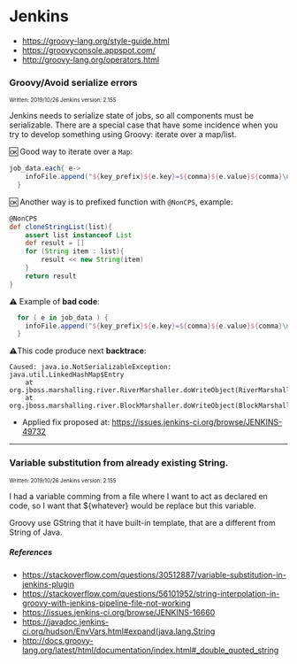 # Jenkins
- https://groovy-lang.org/style-guide.html
- https://groovyconsole.appspot.com/
- http://groovy-lang.org/operators.html

###   Groovy/Avoid serialize errors   
<sup><sup>Written: 2019/10/26  Jenkins version: 2.155</sup></sup> 

Jenkins needs to serialize state of jobs, so all components must be serializable. There are a special case that have some incidence when you try to develop something using Groovy: iterate over a map/list.

:ok: Good way to iterate over a `Map`:
```groovy
job_data.each{ e->
    infoFile.append("${key_prefix}${e.key}=${comma}${e.value}${comma}\n")
  }
```
:ok: Another way is to prefixed function with `@NonCPS`, example:
```groovy
@NonCPS
def cloneStringList(list){
    assert list instanceof List
    def result = []
    for (String item : list){
        result << new String(item)
    }
    return result
}
```
⚠️ Example of **bad code**:
```groovy
  for ( e in job_data ) {
    infoFile.append("${key_prefix}${e.key}=${comma}${e.value}${comma}\n")
  }
```
⚠️This code produce next **backtrace**:
```
Caused: java.io.NotSerializableException: java.util.LinkedHashMap$Entry
	at org.jboss.marshalling.river.RiverMarshaller.doWriteObject(RiverMarshaller.java:926)
	at org.jboss.marshalling.river.BlockMarshaller.doWriteObject(BlockMarshaller.java:65)
```
* Applied fix proposed at: https://issues.jenkins-ci.org/browse/JENKINS-49732

***

### Variable substitution from already existing String.
<sup><sup>Written: 2019/10/26  Jenkins version: 2.155</sup></sup> 

I had a variable comming from a file where I want to act as declared en code, so I want that ${whatever} would be replace but this variable.

Groovy use GString that it have built-in template, that are a different from String of Java.

##### References
- https://stackoverflow.com/questions/30512887/variable-substitution-in-jenkins-plugin
- https://stackoverflow.com/questions/56101952/string-interpolation-in-groovy-with-jenkins-pipeline-file-not-working
- https://issues.jenkins-ci.org/browse/JENKINS-16660
- https://javadoc.jenkins-ci.org/hudson/EnvVars.html#expand(java.lang.String 
- http://docs.groovy-lang.org/latest/html/documentation/index.html#_double_quoted_string
